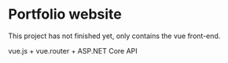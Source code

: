 # Portfolio website

This project has not finished yet, only contains the vue front-end.

vue.js + vue.router + ASP.NET Core API
